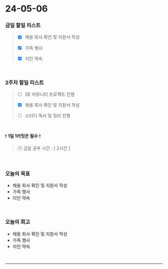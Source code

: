 # 24-05-06
### 금일 할일 리스트
> - [x]  채용 회사 확인 및 지원서 작성
>
> - [x]  가족 행사
>
> - [x]  지인 약속

<br/>

### 2주차 할일 리스트  
> - [ ]  SE 커뮤니티 프로젝트 진행
>
> - [x]  채용 회사 확인 및 지원서 작성
>
> - [ ]  스터디 독서 및 정리 진행

<br/>

❗ **1일 1커밋은 필수** ❗
> 🕒 금일 공부 시간 : [ 2시간 ]

<br/>

### 오늘의 목표
- 채용 회사 확인 및 지원서 작성
- 가족 행사
- 지인 약속


<br>

### 오늘의 회고
- 채용 회사 확인 및 지원서 작성
- 가족 행사
- 지인 약속


<br/>

------------  

